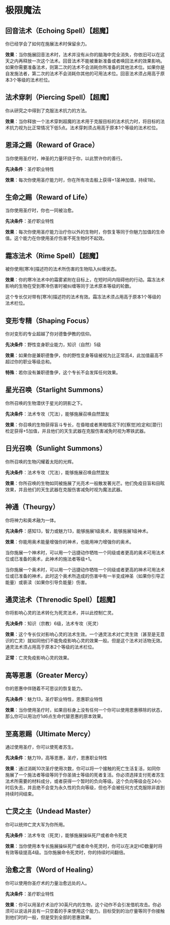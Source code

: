 # 极限魔法

## 回音法术（Echoing Spell）【超魔】

你已经学会了如何在施展法术时保留余力。

**效果**：当你施展回音法术时，法术并没有从你的脑海中完全消失，你依旧可以在这天之内再释放一次这个法术。回音法术不能被重新准备或者唤回法术的效果影响。如果你需要准备法术，则第二次的法术不会消耗你所准备的其他法术位。如果你是自发施法者，第二次的法术不会消耗你其他的可用法术位。回音法术须占用高于原本3个等级的法术栏位。

## 法术穿刺（Piercing Spell）【超魔】

你从研究之中得到了克服法术抗力的方法。

**效果**：当你释放一个法术穿刺超魔的法术用于克服目标的法术抗力时，将目标的法术抗力视为比正常情况下低5点。法术穿刺须占用高于原本1个等级的法术栏位。

## 恩泽之赐（Reward of Grace）
当你使用圣疗时，神圣的力量环绕于你，以此赞许你的善行。

**先决条件**：圣疗职业特性

**效果**：每次你使用圣疗能力时，你在所有攻击骰上获得+1圣神加值，持续1轮。

## 生命之赐（Reward of Life）

当你使用圣疗时，你也一同被治愈。

**先决条件**：圣疗职业特性

**效果**：每次你使用圣疗能力治疗你以外的生物时，你恢复等同于你魅力加值的生命值。这个能力在你使用圣疗伤害不死生物时不起效。

## 霜冻法术（Rime Spell）【超魔】
被你使用\[寒冷\]描述符的法术所伤害的生物陷入纠缠状态。

**效果**：你的寒冷法术中的霜雾紧附在目标上，在短时间内阻碍他的行动。霜冻法术影响的生物在受到寒冷伤害时被纠缠等同于法术原本等级的轮数。

这个专长仅对带有\[寒冷\]描述符的法术有效。霜冻法术须占用高于原本1个等级的法术栏位。

## 变形专精（Shaping Focus）
你对变形的专业超越了你对德鲁伊教的信仰。

**先决条件**：野性变身职业能力，知识（自然）5级

**效果**：如果你是兼职德鲁伊，你的野性变身等级被视为比正常高4，此加值最高不超过你的职业等级总和。

**特殊**：若你没有兼职德鲁伊，这个专长不会发挥任何效果。

## 星光召唤（Starlight Summons）

你所召唤的生物潜伏于星光的阴影之下。

**先决条件**：法术专攻（咒法），能够施展召唤自然盟友

**效果**：你召唤的生物获得盲斗专长，在昏暗或者黑暗情况下的\[察觉\]检定和\[潜行\]检定获得+5加值，并且他们的天生武器在克服伤害减免时视为寒铁武器。

## 日光召唤（Sunlight Summons）

你所召唤的生物闪耀着太阳的光辉。

**先决条件**：法术专攻（咒法），能够施展召唤自然盟友

**效果**：你所召唤的生物如同被施展了光亮术一般散发著光芒。他们免疫目盲和目眩效果，并且他们的天生武器在克服伤害减免时视为魔法武器。

## 神通（Theurgy）

你将神力和奥术融为一体。

**先决条件**：感知13，智力或魅力13，能够施展1级奥术，能够施展1级神术。

**效果**：你能用奥术能量增强你的神术，也能用神力增强你的奥术。

当你施展一个神术时，可以用一个迅捷动作牺牲一个同级或者更高的奥术可用法术位或已准备的奥术，此神术的施法者等级+1。

当你施展一个奥术时，可以用一个迅捷动作牺牲一个同级或者更高的神术可用法术位或已准备的神术，此时这个奥术所造成的伤害中有一半变成神圣（如果你引导正能量）或亵渎（如果你引导负能量）伤害。

## 通灵法术（Threnodic Spell）【超魔】

你将影响心灵的法术转化为死灵法术，并以此控制亡灵。

**先决条件**：知识（宗教）6级，法术专攻（死灵）

**效果**：这个专长仅对影响心灵的法术生效。一个通灵法术对亡灵生效（甚至是无意识的亡灵）就如同他们不能免疫影响心灵的效果一般。但是这个法术对活物无效。通灵法术须占用高于原本2个等级的法术栏位。

**正常**：亡灵免疫影响心灵的效果。

## 高等恩惠（Greater Mercy）

你的恩惠中伴随着不可思议的恢复能力。

**先决条件**：魅力13，圣疗职业特性，恩惠职业特性

**效果**：当你使用圣疗时，如果目标身上没有任何一个你可以使用恩惠移除的状态，那么你可以用治疗1d6点生命代替恩惠的原本效果。

## 至高恩赐（Ultimate Mercy）

通过使用圣疗，你可以使死者苏生。

**先决条件**：魅力19，高等恩惠，圣疗，恩惠职业特性

**效果**：通过消耗10次圣疗使用次数，你可以将一个接触的死亡生活复活，如同你施展了一个施法者等级等同于你圣骑士等级的死者复活。你必须选择支付死者苏生法术所需要的材料成分，或者获得一个暂时的负向等级。这个负向等级会在24小时后失去，并且绝不会变为永久性的负向等级，但也不会被任何方式克服除非直到持续时间结束。

## 亡灵之主（Undead Master）

你可以统帅亡灵大军为你所用。

**先决条件**：法术专攻（死灵），能够施展操纵死尸或者命令死灵

**效果**：当你使用本专长施展操纵死尸或者命令死灵时，你可以在决定HD数量时将有效等级提高4级。当你施展命令死灵时，你的持续时间翻倍。

## 治愈之言（Word of Healing）

你可以使用你圣疗术的力量治愈远处的人。

**先决条件**：圣疗职业特性

**效果**：你可以用圣疗术治疗30英尺内的生物，这个动作不会引发借机攻击。你必须可以说话并且有一只空着的手来使用这个能力。目标受到的治疗量等同于你接触到他们时的一般，但是受到全部的恩惠效果。